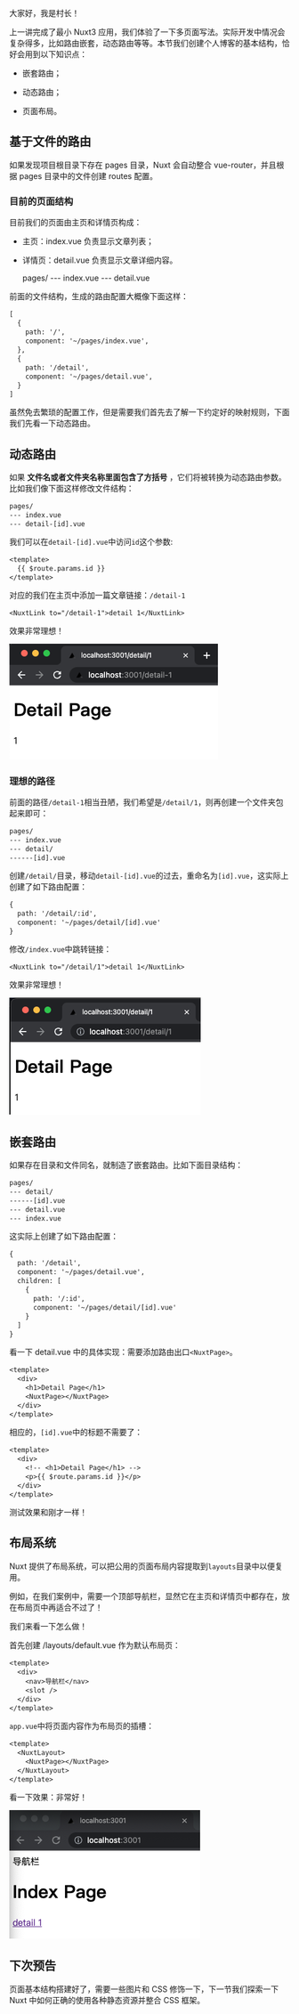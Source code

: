 大家好，我是村长！

上一讲完成了最小 Nuxt3
应用，我们体验了一下多页面写法。实际开发中情况会复杂得多，比如路由嵌套，动态路由等等。本节我们创建个人博客的基本结构，恰好会用到以下知识点：

  * 嵌套路由；

  * 动态路由；

  * 页面布局。

## 基于文件的路由

如果发现项目根目录下存在 pages 目录，Nuxt 会自动整合 vue-router，并且根据 pages 目录中的文件创建 routes 配置。

### 目前的页面结构

目前我们的页面由主页和详情页构成：

  * 主页：index.vue 负责显示文章列表；
  * 详情页：detail.vue 负责显示文章详细内容。

    
    
    pages/
    --- index.vue
    --- detail.vue
    

前面的文件结构，生成的路由配置大概像下面这样：

    
    
    [
      {
        path: '/',
        component: '~/pages/index.vue',
      },
      {
        path: '/detail',
        component: '~/pages/detail.vue',
      }
    ]
    

虽然免去繁琐的配置工作，但是需要我们首先去了解一下约定好的映射规则，下面我们先看一下动态路由。

## 动态路由

如果 **文件名或者文件夹名称里面包含了方括号** ，它们将被转换为动态路由参数。比如我们像下面这样修改文件结构：

    
    
    pages/
    --- index.vue
    --- detail-[id].vue
    

我们可以在`detail-[id].vue`中访问`id`这个参数:

    
    
    <template>
      {{ $route.params.id }}
    </template>
    

对应的我们在主页中添加一篇文章链接：`/detail-1`

    
    
    <NuxtLink to="/detail-1">detail 1</NuxtLink>
    

效果非常理想！

![](img\5\1.image)

### 理想的路径

前面的路径`/detail-1`相当丑陋，我们希望是`/detail/1`，则再创建一个文件夹包起来即可：

    
    
    pages/
    --- index.vue
    --- detail/
    ------[id].vue
    

创建`/detail/`目录，移动`detail-[id].vue`的过去，重命名为`[id].vue`，这实际上创建了如下路由配置：

    
    
    {
      path: '/detail/:id',
      component: '~/pages/detail/[id].vue'
    }
    

修改`/index.vue`中跳转链接：

    
    
    <NuxtLink to="/detail/1">detail 1</NuxtLink>
    

效果非常理想！

![](img\5\2.image)

## 嵌套路由

如果存在目录和文件同名，就制造了嵌套路由。比如下面目录结构：

    
    
    pages/
    --- detail/
    ------[id].vue
    --- detail.vue
    --- index.vue
    

这实际上创建了如下路由配置：

    
    
    {
      path: '/detail',
      component: '~/pages/detail.vue',
      children: [
        {
          path: '/:id',
          component: '~/pages/detail/[id].vue'
        }
      ]
    }
    

看一下 detail.vue 中的具体实现：需要添加路由出口`<NuxtPage>`。

    
    
    <template>
      <div>
        <h1>Detail Page</h1>
        <NuxtPage></NuxtPage>
      </div>
    </template>
    

相应的，`[id].vue`中的标题不需要了：

    
    
    <template>
      <div>
        <!-- <h1>Detail Page</h1> -->
        <p>{{ $route.params.id }}</p>
      </div>
    </template>
    

测试效果和刚才一样！

## 布局系统

Nuxt 提供了布局系统，可以把公用的页面布局内容提取到`layouts`目录中以便复用。

例如，在我们案例中，需要一个顶部导航栏，显然它在主页和详情页中都存在，放在布局页中再适合不过了！

我们来看一下怎么做！

首先创建 /layouts/default.vue 作为默认布局页：

    
    
    <template>
      <div>
        <nav>导航栏</nav>
        <slot />
      </div>
    </template>
    

`app.vue`中将页面内容作为布局页的插槽：

    
    
    <template>
      <NuxtLayout>
        <NuxtPage></NuxtPage>
      </NuxtLayout>
    </template>
    

看一下效果：非常好！

![](img\5\3.image)

## 下次预告

页面基本结构搭建好了，需要一些图片和 CSS 修饰一下，下一节我们探索一下 Nuxt 中如何正确的使用各种静态资源并整合 CSS 框架。

